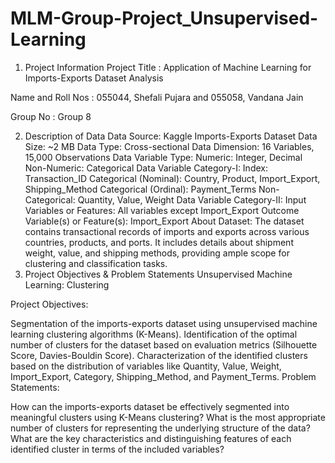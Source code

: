 # MLM-Group-Project_Unsupervised-Learning
1. Project Information
Project Title : Application of Machine Learning for Imports-Exports Dataset Analysis

Name and Roll Nos : 055044, Shefali Pujara and 055058, Vandana Jain

Group No : Group 8

2. Description of Data
Data Source: Kaggle Imports-Exports Dataset
Data Size: ~2 MB
Data Type: Cross-sectional
Data Dimension: 16 Variables, 15,000 Observations
Data Variable Type:
Numeric: Integer, Decimal
Non-Numeric: Categorical
Data Variable Category-I:
Index: Transaction_ID
Categorical (Nominal): Country, Product, Import_Export, Shipping_Method
Categorical (Ordinal): Payment_Terms
Non-Categorical: Quantity, Value, Weight
Data Variable Category-II:
Input Variables or Features: All variables except Import_Export
Outcome Variable(s) or Feature(s): Import_Export
About Dataset: The dataset contains transactional records of imports and exports across various countries, products, and ports. It includes details about shipment weight, value, and shipping methods, providing ample scope for clustering and classification tasks.
3. Project Objectives & Problem Statements
Unsupervised Machine Learning: Clustering

Project Objectives:

Segmentation of the imports-exports dataset using unsupervised machine learning clustering algorithms (K-Means).
Identification of the optimal number of clusters for the dataset based on evaluation metrics (Silhouette Score, Davies-Bouldin Score).
Characterization of the identified clusters based on the distribution of variables like Quantity, Value, Weight, Import_Export, Category, Shipping_Method, and Payment_Terms.
Problem Statements:

How can the imports-exports dataset be effectively segmented into meaningful clusters using K-Means clustering?
What is the most appropriate number of clusters for representing the underlying structure of the data?
What are the key characteristics and distinguishing features of each identified cluster in terms of the included variables?
